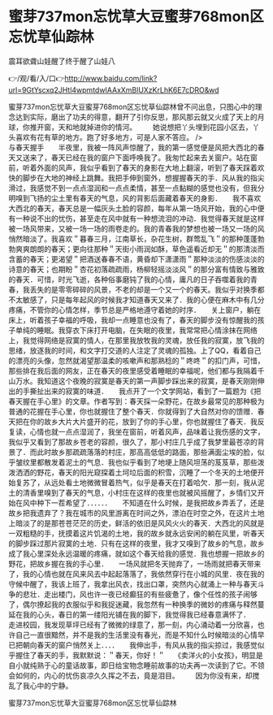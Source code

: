 # 蜜芽737mon忘忧草大豆蜜芽768mon区忘忧草仙踪林
震耳欲聋山娃醒了终于醒了山娃八

👉/观/看/入/口👉http://www.baidu.com/link?url=9GtYscxq2JHtl4wpmtdwIAAxXmBlUXzKrLhK6E7cDRO&wd

蜜芽737mon忘忧草大豆蜜芽768mon区忘忧草仙踪林曾不问出息，只图心中的理念达到实际，磨出了功夫的得意，翻开了引你反思，那风那云就又火成了天上的月球，你推开窗，天和地就掉进你的情河。
　　她说想把丫头埋到花园小区去，丫头喜欢有花有草的地方。跑了好多地方，可是人家不答应。
/>　　　　　　　　　与春天握手　　半夜里，我被一阵风声惊醒了，我的第一感觉便是风把大西北的春天又送来了，春天已经在我的窗户下面呼唤我了。我匆忙起来去关窗户。站在窗前，听着外面的风声，我似乎看到了春天的身影在大地上翻滚，听到了春天踩着欢快的脚步在大地的神经上跳舞。我把手伸到窗外，想握握春天的手．风从我的指尖滑过，我感觉不到一点点湿润和一点点柔情，甚至一点黏糊的感觉也没有，但我分明嗅到飞扬的尘土里有春天的气息，风的背影后面藏着春天的身影．　　我不喜欢大西北的春天，春天总是一幅灰头土脸的容颜，每年从第一场风开始，我的心中便有一种说不出的忧伤，甚至走在风中就有一种想流泪的冲动．我觉得春天就是这样被一场风带来，又被一场一场的雨卷走的。我的青春我的梦想也被一场又一场的风悄然暗淡了。我喜欢＂暮春三月，江南草长，杂花生树，群莺乱飞＂的那种蓬蓬勃勃爽爽朗朗的春天；更向往那种＂天街小雨润如酥，草色遥看近却无＂的那清淡而含蓄的春天；更渴望＂把酒送春春不语，黄昏却下潇潇雨＂那种淡淡的伤感淡淡的诗意的春天；也期盼＂杏花初落疏疏雨，杨柳轻摇淡淡风＂的那分富有情致与雅致的春天．可惜，时光飞逝，各种俗事磨钝了我的心情，庸凡的日子吞噬着我的青春，我丢失的是零零碎碎的风景，不老的却是一个又一个的春天。我似乎对换季都不太敏感了，只是每年起风的时候我才知道春天又来了．我的心便在麻木中有几分疼痛，不管你的心情怎样，季节总是严格地遵守着她的时序．　　关上窗户，躺在床上，听着孩子幸福的呼吸，我却一点睡意也没有了，春天的脚步没有惊醒我的孩子单纯的睡眠。我穿衣下床打开电脑，在失眠的夜里，我常常把心情涂抹在网络上，我觉得网络是寂寞的情人，在那里我放牧我的灵魂，放任我的寂寞，放飞我的思绪，放逐我的时间，和文字打交道的人注定了灵魂的孤独。上了QQ，看着自己的漂亮的头像，忽然就渴望那温柔的咳嗽声和那熟稔的＂咚咚＂的扣门声，可惜，那些排在我后面的网友，正在春天的夜里感受着睡眠的幸福呢，他们都与我隔着千山万水。我知道这个夜晚的寂寞是春天的第一声脚步踩出来的寂寞，是春天刚刚伸出的手撕扯出来的寂寞的味道．　　我点开了一个文学网站，看到了一篇题为《把春天握在手心里》的文章。作者写到：春天採一朵野花，在故乡最常见的那种极为普通的花握在手心里，你也就握住了整个春天．你就得到了大自然对你的馈赠．春天把在你的故乡大片大片盛开的花，放到了你的手心里，你也就握住了春天．我反复读，心情也就一点点湿润了，我坐在窗前，听着风声，品味着让我伤感的文字，我似乎又看到了那故乡苍老的容颜，很久了，那小村庄几乎成了我梦里最苍凉的背景了．而此时故乡那疏疏落落的村庄，那高高低低的路面，那些满面尘埃的脸，似乎皱纹里都散发着泥土的气息．我也似乎看到了地埂上随风坦荡的芨芨草，那些泼泼洒洒的野花，春天的阳光窥探着土坷垃后面的积雪，沉睡了一个冬天的土地便开始复苏了，从远处看土地微微冒着热气，似乎是春天在打着哈欠．那一刻，我从泥土的清香里嗅到了春天的气息，小村庄在这样的夜里也就被风摇醒了，乡情们又开始在风中种下一茬希望了．．．．．．　　不知道在什么时候，是我把故乡弄丢了，还是故乡把我遗弃了？我在城市的风里游离在时间之外，漂泊在时空之外，在这片土地上暗淡了的是那苍苍茫茫的历史，鲜活的依旧是风风火火的春天．大西北的风就是一双粗糙的手，抚摸着这片饥渴的土地，我的故乡就永远安闲的躺在风里，听春天的脚步踩过那片寂寞的土地．只有在这样的夜里，我才又嗅到了故乡的气息，故乡成了我心里深处永远温暖的疼痛，就如这个春天给我的感觉．我也想握一把故乡的野花，把故乡握在我的手心里．　　一场风就把冬天抛弃了，一场雨就把春天带来了，我的心情也就在风来风去中起起落落了，我依然穿行在小城的风里．夜在我的守候中醒了，我该上班了，我拿出风衣，找出口罩，突然内心就涌上一种与春天斗争的悲壮．走出楼门，风也许一夜已经癫狂的有些疲惫了，像个任性的孩子闹够了，偶尔撩起我的衣服似乎和我捉迷藏，我忽然有一种换季的微妙的疼痛与释然蔓延在我的心头，春日的第一缕阳光铺在我的脚下，我觉得我已经春意满怀了．　　走进校园，我发现草坪已经有了微微的绿意了，那一刻，内心涌动着一分欣喜，也许自己一直很黯然，并不是我的生活里没有春光，而是不知什么时候暗淡的心情早已把朝向春天的窗户悄然关上．．．．　　我伸出手，有风从我的指尖掠过，我感觉似乎握住了春天的手，我默默说：＂春天，你好！＂　
	《卖洋火的小女孩》，明显是自小就纯熟于心的童话故事，即日给宝物念睡前故事的功夫再一次读到了它。不领会如何的，内心的忧伤哀凉久久挥之不去，竟是泪目。
　　因为你没有来，却搅乱了我心中的宁静。

蜜芽737mon忘忧草大豆蜜芽768mon区忘忧草仙踪林
